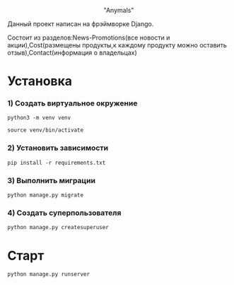 <p align="center">
    <a target="_blank" rel="noopener noreferrer">
    "Anymals"   
    </a>
</p>

Данный проект написан на фрэймворке Django.

Состоит из разделов:News-Promotions(все новости и акции),Cost(размещены продукты,к каждому продукту можно оставить отзыв),Contact(информация о владельцах)


# Установка

### 1) Создать виртуальное окружение
    python3 -m venv venv

    source venv/bin/activate

### 2) Установить зависимости

    pip install -r requirements.txt

### 3) Выполнить миграции

    python manage.py migrate    

### 4) Создать суперпользователя

    python manage.py createsuperuser

# Старт

    python manage.py runserver
